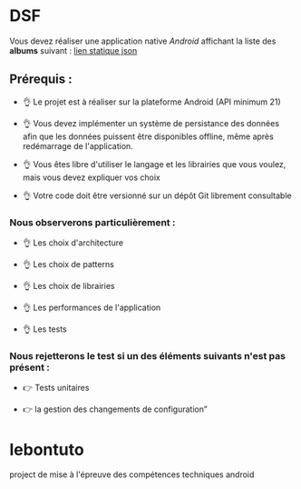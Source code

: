 # DSF
Vous devez réaliser une application native *Android* affichant la liste des **albums** suivant : [lien statique json](https://static.leboncoin.fr/img/shared/technical-test.json)


## Prérequis :

- :ok_hand: Le projet est à réaliser sur la plateforme Android (API minimum 21)

- :ok_hand: Vous devez implémenter un système de persistance des données afin que les données puissent être disponibles offline, même après redémarrage de l'application.

- :ok_hand: Vous êtes libre d'utiliser le langage et les librairies que vous voulez, mais vous devez expliquer vos choix

- :ok_hand: Votre code doit être versionné sur un dépôt Git librement consultable



### Nous observerons particulièrement :

- :ok_hand: Les choix d'architecture

- :ok_hand: Les choix de patterns

- :ok_hand: Les choix de librairies

- :ok_hand: Les performances de l'application

- :ok_hand: Les tests

### Nous rejetterons le test si un des éléments suivants n'est pas présent :

- :point_right: Tests unitaires

- :point_right: la gestion des changements de configuration”

# lebontuto
project de mise à l'épreuve des compétences techniques android
